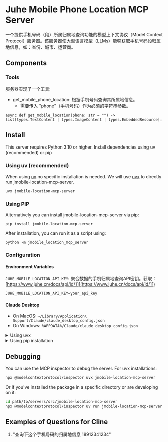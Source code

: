 # Juhe Mobile Phone Location MCP Server

一个提供手机号码（段）所属归属地查询功能的模型上下文协议（Model Context Protocol）服务器。该服务器使大型语言模型（LLMs）能够获取手机号码段归属地信息，如：省份、城市、运营商。


## Components

### Tools

服务器实现了一个工具:

- get_mobile_phone_location: 根据手机号码查询其所属地信息。
  - 需要传入 "phone"（手机号码）作为必须的字符串参数。
```
async def get_mobile_location(phone: str = "") -> list[types.TextContent | types.ImageContent | types.EmbeddedResource]:
```


## Install
This server requires Python 3.10 or higher. Install dependencies using uv (recommended) or pip

### Using uv (recommended)
When using [uv](https://docs.astral.sh/uv/) no specific installation is needed. We will use [uvx](https://docs.astral.sh/uv/guides/tools/) to directly run jmobile-location-mcp-server.

```bash
uvx jmobile-location-mcp-server
```

### Using PIP
Alternatively you can install jmobile-location-mcp-server via pip:
```
pip install jmobile-location-mcp-server
```
After installation, you can run it as a script using:
```
python -m jmobile_location_mcp_server
```

### Configuration

#### Environment Variables
`JUHE_MOBILE_LOCATION_API_KEY`: 聚合数据的手机归属地查询API密钥。获取：[https://www.juhe.cn/docs/api/id/11](https://www.juhe.cn/docs/api/id/11)
```
JUHE_MOBILE_LOCATION_API_KEY=your_api_key
```

#### Claude Desktop

- On MacOS: `~/Library/Application\ Support/Claude/claude_desktop_config.json`
- On Windows: `%APPDATA%/Claude/claude_desktop_config.json`

<details>
  <summary>Using uvx</summary>

  ```
  "mcpServers": {
    "jmobile-location-mcp-server": {
      "command": "uvx",
      "args": [
        "jmobile-location-mcp-server"
      ],
      "env": {
        "JUHE_MOBILE_LOCATION_API_KEY": "your_api_key"
      }
    }
  }
  ```
</details>

<details>
  <summary>Using pip installation</summary>

  ```
  "mcpServers": {
    "jmobile-location-mcp-server": {
      "command": "python",
      "args": [
        "-m",
        "jmobile_location_mcp_server"
      ],
      "env": {
        "JUHE_MOBILE_LOCATION_API_KEY": "your_api_key"
      }
    }
  }
  ```
</details>

## Debugging
You can use the MCP inspector to debug the server. For uvx installations:

```bash
npx @modelcontextprotocol/inspector uvx jmobile-location-mcp-server 
```

Or if you've installed the package in a specific directory or are developing on it:

```bash
cd path/to/servers/src/jmobile-location-mcp-server
npx @modelcontextprotocol/inspector uv run jmobile-location-mcp-server
```

## Examples of Questions for Cline
1. "查询下这个手机号码的归属地信息 18912341234"